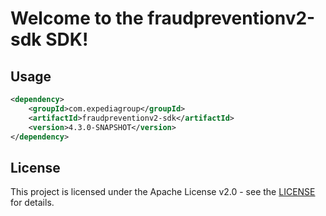 # Welcome to the fraudpreventionv2-sdk SDK!

## Usage
```xml
<dependency>
    <groupId>com.expediagroup</groupId>
    <artifactId>fraudpreventionv2-sdk</artifactId>
    <version>4.3.0-SNAPSHOT</version>
</dependency>
```

## License

This project is licensed under the Apache License v2.0 - see the [LICENSE](LICENSE) for details.
